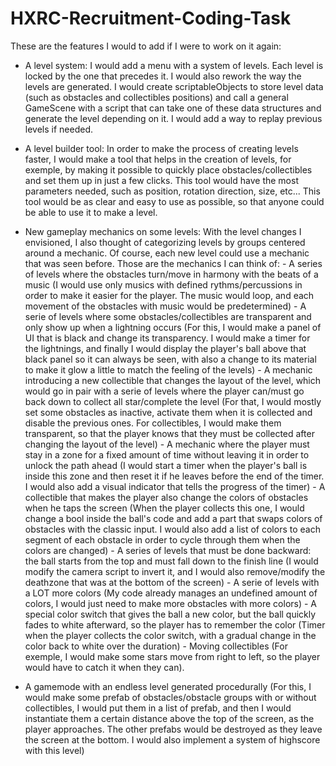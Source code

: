 # HXRC-Recruitment-Coding-Task

These are the features I would to add if I were to work on it again:

- A level system:
      I would add a menu with a system of levels. Each level is locked by the one that precedes it.
      I would also rework the way the levels are generated. I would create scriptableObjects to store level data (such as obstacles and collectibles positions) and call a general GameScene with a script that can           take one of these data structures and generate the level depending on it.
      I would add a way to replay previous levels if needed.
  
- A level builder tool:
      In order to make the process of creating levels faster, I would make a tool that helps in the creation of levels, for exemple, by making it possible to quickly place obstacles/collectibles and set them up in         just a few clicks.
      This tool would have the most parameters needed, such as position, rotation direction, size, etc...
      This tool would be as clear and easy to use as possible, so that anyone could be able to use it to make a level.

- New gameplay mechanics on some levels:
      With the level changes I envisioned, I also thought of categorizing levels by groups centered around a mechanic. Of course, each new level could use a mechanic that was seen before.
      Those are the mechanics I can think of:
              - A series of levels where the obstacles turn/move in harmony with the beats of a music (I would use only musics with defined rythms/percussions in order to make it easier for the player. The music                      would loop, and each movement of the obstacles with music would be predetermined)
              - A serie of levels where some obstacles/collectibles are transparent and only show up when a lightning occurs (For this, I would make a panel of UI that is black and change its transparency. I                         would make a timer for the lightnings, and finally I would display the player's ball above that black panel so it can always be seen, with also a change to its material to make it glow a little to                    match the feeling of the levels)
              - A mechanic introducing a new collectible that changes the layout of the level, which would go in pair with a serie of levels where the player can/must go back down to collect all star/complete the                    level (For that, I would mostly set some obstacles as inactive, activate them when it is collected and disable the previous ones. For collectibles, I would make them transparent, so that the player                   knows that they must be collected after changing the layout of the level)
              - A mechanic where the player must stay in a zone for a fixed amount of time without leaving it in order to unlock the path ahead (I would start a timer when the player's ball is inside this                            zone and then reset it if he leaves before the end of the timer. I would also add a visual indicator that tells the progress of the timer)
              - A collectible that makes the player also change the colors of obstacles when he taps the screen (When the player collects this one, I would change a bool inside the ball's code and add a part that                    swaps colors of obstacles with the classic input. I would also add a list of colors to each segment of each obstacle in order to cycle through them when the colors are changed)
              - A series of levels that must be done backward: the ball starts from the top and must fall down to the finish line (I would modify the camera script to invert it, and I would also remove/modify the                     deathzone that was at the bottom of the screen)
              - A serie of levels with a LOT more colors (My code already manages an undefined amount of colors, I would just need to make more obstacles with more colors)
              - A special color switch that gives the ball a new color, but the ball quickly fades to white afterward, so the player has to remember the color (Timer when the player collects the color switch, with a                 gradual change in the color back to white over the duration)
              - Moving collectibles (For exemple, I would make some stars move from right to left, so the player would have to catch it when they can).

- A gamemode with an endless level generated procedurally (For this, I would make some prefab of obstacles/obstacle groups with or without collectibles, I would put them in a list of prefab, and then I would instantiate them a certain distance above the top of the screen, as the player approaches. The other prefabs would be destroyed as they leave the screen at the bottom. I would also implement a system of highscore with this level)
